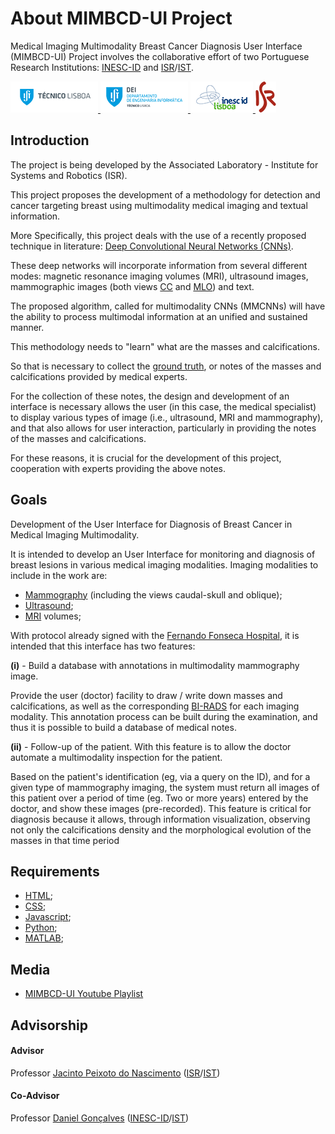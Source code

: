 # About MIMBCD-UI Project

Medical Imaging Multimodality Breast Cancer Diagnosis User Interface (MIMBCD-UI) Project involves the collaborative effort of two Portuguese Research Institutions: [INESC-ID](http://www.inesc-id.pt/) and [ISR](http://welcome.isr.tecnico.ulisboa.pt/)/[IST](http://tecnico.ulisboa.pt/).

<span class="image">
  <a href="http://tecnico.ulisboa.pt/" title="IST">
    <img src="assets/IST_C_RGB_POS.png" alt="ist" />
  </a>
</span>
<span class="image">
  <a href="http://dei.tecnico.ulisboa.pt" title="DEI">
    <img src="assets/DEI_RGB.png" alt="dei" />
  </a>
</span>
<span class="image">
  <a href="http://www.inesc-id.pt/" title="INESC-ID">
    <img src="assets/logo-inesc-id.png" alt="inesc-id" />
  </a>
</span>
<span class="image">
  <a href="http://welcome.isr.tecnico.ulisboa.pt/" title="ISR">
    <img src="assets/logo_200.png" alt="isr" />
  </a>
</span>

## Introduction

The project is being developed by the Associated Laboratory - Institute for Systems and Robotics (ISR).

This project proposes the development of a methodology for detection and cancer targeting breast using multimodality medical imaging and textual information.

More Specifically, this project deals with the use of a recently proposed technique in literature: [Deep Convolutional Neural Networks (CNNs)](https://en.wikipedia.org/wiki/Convolutional_neural_network).

These deep networks will incorporate information from several different modes: magnetic resonance imaging volumes (MRI), ultrasound images, mammographic images (both views [CC](http://radiopaedia.org/articles/craniocaudal-view) and [MLO](http://radiopaedia.org/articles/mediolateral-oblique-view)) and text.

The proposed algorithm, called for multimodality CNNs (MMCNNs) will have the ability to process multimodal information at an unified and sustained manner.

This methodology needs to "learn" what are the masses and calcifications.

So that is necessary to collect the [ground truth](https://en.wikipedia.org/wiki/Ground_truth), or notes of the masses and calcifications provided by medical experts.

For the collection of these notes, the design and development of an interface is necessary allows the user (in this case, the medical specialist) to display various types of image (i.e., ultrasound, MRI and mammography), and that also allows for user interaction, particularly in providing the notes of the masses and calcifications.

For these reasons, it is crucial for the development of this project, cooperation with experts providing the above notes.

## Goals

Development of the User Interface for Diagnosis of Breast Cancer in Medical Imaging Multimodality.

It is intended to develop an User Interface for monitoring and diagnosis of breast lesions in various medical imaging modalities. Imaging modalities to include in the work are:

* [Mammography](https://en.wikipedia.org/wiki/Mammography) (including the views caudal-skull and oblique);
* [Ultrasound](https://en.wikipedia.org/wiki/Ultrasound);
* [MRI](https://en.wikipedia.org/wiki/Magnetic_resonance_imaging) volumes;

With protocol already signed with the [Fernando Fonseca Hospital](http://www.hff.min-saude.pt/), it is intended that this interface has two features:

**(i)** - Build a database with annotations in multimodality mammography image.

Provide the user (doctor) facility to draw / write down masses and calcifications, as well as the corresponding [BI-RADS](https://en.wikipedia.org/wiki/BI-RADS) for each imaging modality. This annotation process can be built during the examination, and thus it is possible to build a database of medical notes.

**(ii)** - Follow-up of the patient. With this feature is to allow the doctor automate a multimodality inspection for the patient.

Based on the patient's identification (eg, via a query on the ID), and for a given type of mammography imaging, the system must return all images of this patient over a period of time (eg. Two or more years) entered by the doctor, and show these images (pre-recorded). This feature is critical for diagnosis because it allows, through information visualization, observing not only the calcifications density and the morphological evolution of the masses in that time period

## Requirements

* [HTML](http://www.w3schools.com/html/);
* [CSS](http://www.w3schools.com/css/);
* [Javascript](http://www.w3schools.com/js/);
* [Python](https://www.python.org/);
* [MATLAB](http://www.mathworks.com/);

## Media

* [MIMBCD-UI Youtube Playlist](https://www.youtube.com/playlist?list=PLSTwZNTQNGC5pdYGWmUwwV8jsckozx6U9)

## Advisorship

#### Advisor

Professor [Jacinto Peixoto do Nascimento](http://users.isr.ist.utl.pt/~jan/) ([ISR](http://welcome.isr.tecnico.ulisboa.pt/author/jacintocarlosmarquespeixotodo/)/[IST](https://fenix.tecnico.ulisboa.pt/homepage/ist33543))

#### Co-Advisor

Professor [Daniel Gonçalves](http://danielgoncalves.info/) ([INESC-ID](http://www.inesc-id.pt/member.php?pid=317)/[IST](https://fenix.tecnico.ulisboa.pt/homepage/ist13898))
